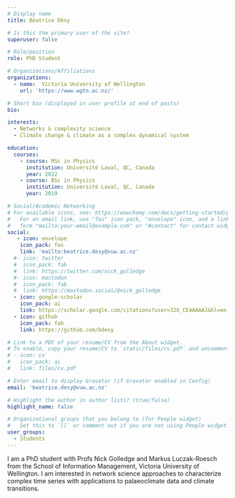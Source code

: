 ```yaml
---
# Display name
title: Béatrice Désy

# Is this the primary user of the site?
superuser: false

# Role/position
role: PhD Student

# Organizations/Affiliations
organizations:
  - name:  Victoria University of Wellington 
    url: 'https://www.wgtn.ac.nz/'

# Short bio (displayed in user profile at end of posts)
bio: 

interests:
  - Networks & complexity science
  - Climate change & climate as a complex dynamical system

education:
  courses:
    - course: MSc in Physics
      institution: Université Laval, QC, Canada
      year: 2022
    - course: BSc in Physics
      institution: Université Laval, QC, Canada
      year: 2019

# Social/Academic Networking
# For available icons, see: https://wowchemy.com/docs/getting-started/page-builder/#icons
#   For an email link, use "fas" icon pack, "envelope" icon, and a link in the
#   form "mailto:your-email@example.com" or "#contact" for contact widget.
social:
   - icon: envelope
    icon_pack: fas
    link: 'mailto:beatrice.desy@vuw.ac.nz'
  #- icon: twitter
  #  icon_pack: fab
  #  link: https://twitter.com/nick_golledge
  #- icon: mastodon
  #  icon_pack: fab
  #  link: https://mastodon.social/@nick_golledge
  - icon: google-scholar
    icon_pack: ai
    link: https://scholar.google.com/citations?user=32X_CE4AAAAJ&hl=en
  - icon: github
    icon_pack: fab
    link: https://github.com/bdesy

# Link to a PDF of your resume/CV from the About widget.
# To enable, copy your resume/CV to `static/files/cv.pdf` and uncomment the lines below.
# - icon: cv
#   icon_pack: ai
#   link: files/cv.pdf

# Enter email to display Gravatar (if Gravatar enabled in Config)
email: 'beatrice.desy@vuw.ac.nz'

# Highlight the author in author lists? (true/false)
highlight_name: false

# Organizational groups that you belong to (for People widget)
#   Set this to `[]` or comment out if you are not using People widget.
user_groups:
  - Students
---
```


I am a PhD student with Profs Nick Golledge and Markus Luczak-Roesch from the School of Information Management, Victoria University of Wellington. I am interested in network science approaches to characterize complex time series with applications to palaeoclimate data and climate transitions.  